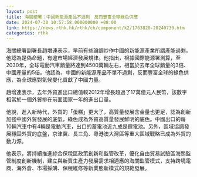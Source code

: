 ```yaml
---
layout: post
title: 海關總署：中國新能源產品不過剩　反而豐富全球綠色供應
date: 2024-07-30 10:57:58.000000000 +08:00
link: https://news.rthk.hk/rthk/ch/component/k2/1763820-20240730.htm
categories: rthk
---
```


海關總署副署長趙增連表示，早前有些論調炒作中國的新能源產業所謂產能過剩，他認為是偽命題，有違市場經濟發展規律。他指出，根據國際能源署測算，至2030年，全球電動汽車銷量將達到4500萬輛左右，相當於去年全球銷量的3倍、中國產量的5倍。他認為，中國的新能源產品不單不過剩，反而豐富全球的綠色供應，為全球應對氣候變化貢獻了中國力量。

趙增連表示，去年外貿進出口總值較2012年增長超過了17萬億元人民幣，該數字相當於一個外貿排在前面國家一年的進出口量。

他說，進入新時代，外貿的「蛋糕」更大了，高質量發展含金量也更足，認為創新加強中國外貿發展的底氣，綠色成為外貿高質量發展鮮明的底色。中國出口的每10輛汽車中有4輛是電動汽車，出口的蓄電池近九成是鋰電池。另外，區域協調發展穩固外貿的底盤，京津冀、長三角、粵港澳大灣區等重大區域戰略已成為外貿的動力源。

他表示，將持續推進綜合保稅區政策創新和監管改革，優化自由貿易試驗區海關監管制度創新機制，建立與新質生產力發展需求相適應的海關監管模式，支持跨境電商、海外倉、市場採購、保稅維修等新業態新模式的規範發展。
